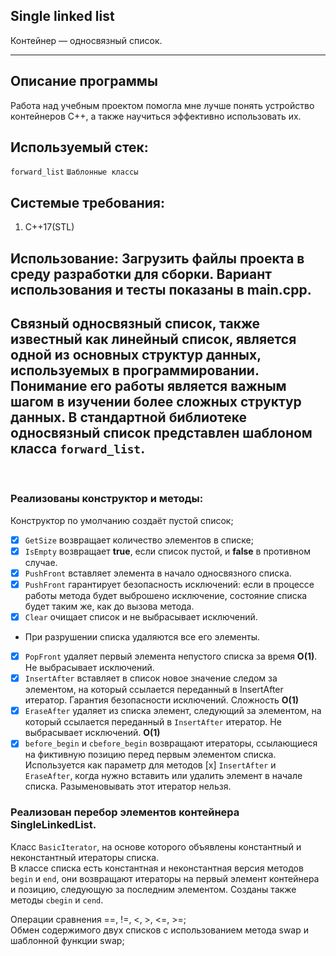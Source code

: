 ## Single linked list<br>
Контейнер — односвязный список.
___
## Описание программы<br>
Работа над учебным проектом помогла мне лучше понять устройство контейнеров C++, а также научиться эффективно использовать их.

## Используемый стек:
  `forward_list` `Шаблонные классы` 
  
## Системые требования:
  1. C++17(STL)

## Использование: Загрузить файлы проекта в среду разработки для сборки. Вариант использования и тесты показаны в main.cpp.<br>

## Связный односвязный список, также известный как линейный список, является одной из основных структур данных, используемых в программировании. Понимание его работы является важным шагом в изучении более сложных структур данных. В стандартной библиотеке односвязный список представлен шаблоном класса `forward_list`.
<br>

### Реализованы конструктор и методы:
 Конструктор по умолчанию создаёт пустой список;<br>
- [x] `GetSize` возвращает количество элементов в списке;<br>
- [x] `IsEmpty` возвращает **true**, если список пустой, и **false** в противном случае.<br>
- [x] `PushFront` вставляет элемента в начало односвязного списка.<br>
- [x] `PushFront` гарантирует безопасность исключений: если в процессе работы метода будет выброшено исключение, состояние списка будет таким же, как до вызова метода.<br>
- [x] `Clear` очищает список и не выбрасывает исключений. <br>
- При разрушении списка удаляются все его элементы.<br>
- [x] `PopFront` удаляет первый элемента непустого списка за время **O(1)**. Не выбрасывает исключений.<br>
- [x] `InsertAfter` вставляет в список новое значение следом за элементом, на который ссылается переданный в InsertAfter итератор. Гарантия безопасности исключений. Сложность **O(1)**<br>
- [x] `EraseAfter` удаляет из списка элемент, следующий за элементом, на который ссылается переданный в `InsertAfter` итератор. Не выбрасывает исключений. **O(1)**<br>
- [x] `before_begin` и `cbefore_begin` возвращают итераторы, ссылающиеся на фиктивную позицию перед первым элементом списка. Используется как параметр для методов [x] `InsertAfter` и `EraseAfter`, когда нужно вставить или удалить элемент в начале списка. Разыменовывать этот итератор нельзя.<br>

### Реализован перебор элементов контейнера SingleLinkedList.
Класс `BasicIterator`, на основе которого объявлены константный и неконстантный итераторы списка.<br>
В классе списка есть константная и неконстантная версия методов `begin` и `end`, они возвращают итераторы на первый элемент контейнера и позицию, следующую за последним элементом. Созданы также методы `cbegin` и `cend`.<br>

 Операции сравнения ==, !=, <, >, <=, >=;<br>
 Обмен содержимого двух списков с использованием метода swap и шаблонной функции swap;<br>
